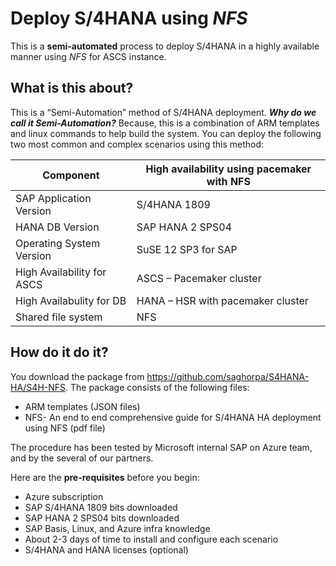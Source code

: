 # Deploy S/4HANA using *NFS*

This is a **semi-automated** process to deploy S/4HANA in a highly available manner using *NFS* for ASCS instance.

## What is this about?
This is a “Semi-Automation” method of S/4HANA deployment. ***Why do we call it Semi-Automation?*** Because, this is a combination of ARM templates and linux commands to help build the system.  You can deploy the following two most common and complex scenarios using this method:

| Component |  High availability using pacemaker with NFS |
| --- | --- |
| SAP Application Version |  S/4HANA 1809 |
| HANA DB Version | SAP HANA 2 SPS04 |
| Operating System Version | SuSE 12 SP3 for SAP |
| High Availability for ASCS | ASCS – Pacemaker cluster |
| High Availabulity for DB | HANA – HSR with pacemaker cluster |
| Shared file system | NFS |



## How do it do it?
You download the package from https://github.com/saghorpa/S4HANA-HA/S4H-NFS. The package consists of the following files:

- ARM templates (JSON files)
- NFS- An end to end comprehensive guide for S/4HANA HA deployment using NFS (pdf file)

The procedure has been tested by Microsoft internal SAP on Azure team, and by the several of our partners.

Here are the **pre-requisites** before you begin:

- Azure subscription 
- SAP S/4HANA 1809 bits downloaded
- SAP HANA 2 SPS04 bits downloaded
- SAP Basis, Linux, and Azure infra knowledge
- About 2-3 days of time to install and configure each scenario
- S/4HANA and HANA licenses (optional)
